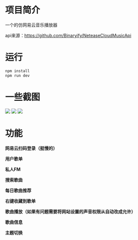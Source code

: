 # 项目简介

一个的仿网易云音乐播放器

api来源：https://github.com/Binaryify/NeteaseCloudMusicApi



# 运行

```bash
npm install
npm run dev
```





# 一些截图

<img src='https://pic1.imgdb.cn/item/63c7ee8fbe43e0d30ebe1bc4.png' />

<img src='https://pic1.imgdb.cn/item/63c7ee8fbe43e0d30ebe1bcf.png' />

<img src='https://pic1.imgdb.cn/item/63c7ee8fbe43e0d30ebe1be5.png' />



# 功能

**网易云扫码登录（挺慢的）**

**用户歌单**

**私人FM**

**搜索歌曲**

**每日歌曲推荐**

**右键收藏到歌单**

**歌曲播放（如果有问题需要将网站设置的声音权限从自动改成允许）**

**歌曲信息**

**主题切换**